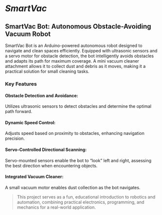 # _SmartVac_

## SmartVac Bot: Autonomous Obstacle-Avoiding Vacuum Robot
SmartVac Bot is an Arduino-powered autonomous robot designed to navigate and clean spaces efficiently. Equipped with ultrasonic sensors and a servo motor for obstacle detection, the bot intelligently avoids obstacles and adapts its path for maximum coverage. A mini vacuum cleaner attachment allows it to collect dust and debris as it moves, making it a practical solution for small cleaning tasks.

### Key Features
#### Obstacle Detection and Avoidance: 
Utilizes ultrasonic sensors to detect obstacles and determine the optimal path forward.

#### Dynamic Speed Control: 
Adjusts speed based on proximity to obstacles, enhancing navigation precision.

#### Servo-Controlled Directional Scanning: 
Servo-mounted sensors enable the bot to “look” left and right, assessing the best direction when encountering objects.

#### Integrated Vacuum Cleaner: 
A small vacuum motor enables dust collection as the bot navigates.

>This project serves as a fun, educational introduction to robotics and automation, combining practical electronics, programming, and mechanics for a real-world application.